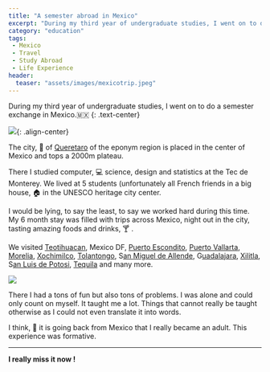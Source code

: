 ```yaml
---
title: "A semester abroad in Mexico"
excerpt: "During my third year of undergraduate studies, I went on to do a semester exchange in Mexico.🇲🇽"
category: "education"
tags:
 - Mexico
 - Travel
 - Study Abroad
 - Life Experience
header:
  teaser: "assets/images/mexicotrip.jpeg"
---
```


During my third year of undergraduate studies, I went on to do a semester exchange in Mexico.🇲🇽 
{: .text-center}

![](https://cdn-images-1.medium.com/max/2000/1*ZjsDLEehD08RoKMCPxrhxg.jpeg){: .align-center}

The city, 🌃 of [Queretaro](https://goo.gl/maps/v1AqC4zcLtF2) of the eponym region is placed in the center of Mexico and tops a 2000m plateau.

There I studied computer, 💻 science, design and statistics at the Tec de Monterey. We lived at 5 students (unfortunately all French friends in a big house, 🏠 in the UNESCO heritage city center.

I would be lying, to say the least, to say we worked hard during this time. My 6 month stay was filled with trips across Mexico, night out in the city, tasting amazing foods and drinks, 🍸 .

We visited [Teotihuacan](https://goo.gl/maps/4og8n1qw7oz), Mexico DF, [Puerto Escondito](https://goo.gl/maps/nwVbFpmk5o32), [Puerto Vallarta](https://goo.gl/maps/a82ZTsA2a9S2), [Morelia](https://goo.gl/maps/LKFnHVtVuu92), [Xochimilco](https://goo.gl/maps/vQhWoMSQoXL2), [Tolantongo](https://goo.gl/maps/WcNqvCZuT5P2), S[an Miguel de Allende](https://goo.gl/maps/dGKj1H7XnqK2), G[uadalajara](https://goo.gl/maps/WcbdikdDZXN2), [Xilitla](https://goo.gl/maps/tjaebNC9jFM2), S[an Luis de Potosi](https://goo.gl/maps/mieBkTBGePt), [Tequila](https://goo.gl/maps/9XEWGxYsr132) and many more.

![](https://cdn-images-1.medium.com/max/2304/1*UEADpwripMIQg7qT9u_22w.jpeg)

There I had a tons of fun but also tons of problems. I was alone and could only count on myself. It taught me a lot. Things that cannot really be taught otherwise as I could not even translate it into words.

I think, 💭 it is going back from Mexico that I really became an adult. This experience was formative.

-----

**I really miss it now !**
